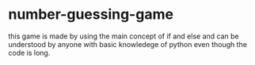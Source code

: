 # number-guessing-game
this game is made by using the main concept of if and else and can be understood by anyone with basic knowledege of python even though the code is long.
